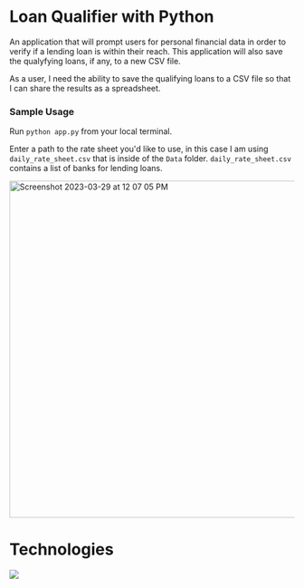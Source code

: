 # Loan Qualifier with Python

An application that will prompt users for personal financial data in order to verify if a lending loan is within their reach. This application will also save the qualyfying loans, if any, to a new CSV file. 


As a user, I need the ability to save the qualifying loans to a CSV file so that I can share the results as a spreadsheet.
### Sample Usage

Run `python app.py` from your local terminal. 

Enter a path to the rate sheet you'd like to use, in this case I am using `daily_rate_sheet.csv` that is inside of the `Data` folder. `daily_rate_sheet.csv` contains a list of banks for lending loans. 

<img width="595" alt="Screenshot 2023-03-29 at 12 07 05 PM" src="https://user-images.githubusercontent.com/81205562/228644874-b1b82aa7-9f9f-43aa-9c7a-fd67c220c549.png">

# Technologies

<img src="https://img.shields.io/badge/Python-FFD43B?style=for-the-badge&logo=python&logoColor=blue" />


